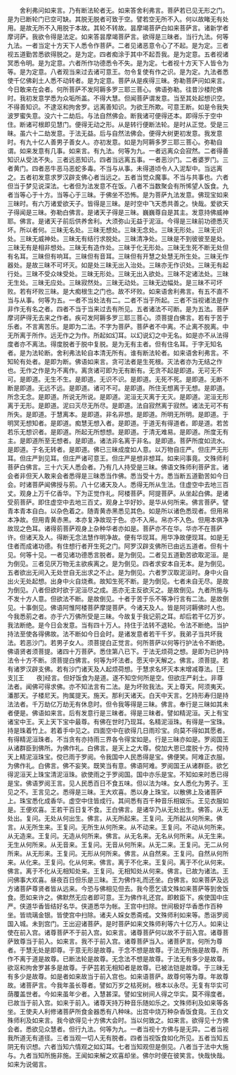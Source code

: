 <!-- { "loadSidebar": true } -->
　　舍利弗问如来言。乃有断法轮者无。如来答舍利弗言。菩萨若已见无形之门。是为已断轮门已空可缺。其脱无脱者可致于空。譬若空无所不入。何以故睹无有处用。是故无所不入用脱于本故。其轮不转故。昙摩竭菩萨白如来菩萨言。诸新学者摩诃萨。我欲令得是法定。如来答昙摩竭菩萨言。欲得是三昧者。当行九法。何等九法。一者当定十方天下人悉令作菩萨。二者见诸恶意令心了不起。是为定。三者视五道勤苦悉欲得脱之。是为定。四者痴涂于其中不起吾我。是为定意。五者视诸冥悉令明。是为定意。六者所作功德悉令不失。是为定。七者视十方天下人皆令为等。是为定意。八者观当来过去诸可意王。勿令复使有作之识。是为定。九法者悉使千亿佛刹土人悉不动转者。是为定意。菩萨从是疾得三昧。弥勒菩萨问如来言。今日敢来在会者。何所菩萨不发阿耨多罗三耶三菩心。佛语弥勒。往昔沙楼陀佛时。我初发意学悉为众垢所盖。不得大慧。但闻菩萨谓发意。当至其处起想识空。不得善知识。不逮沤和拘舍罗。远离善知识。为欲王所欺。可意王断。如是令我失波罗蜜失意。没六十二劫后。与法自然佛会。断我诸可便得还本。即得乐于空中住。断诸可根即见慧门。便得无动之形。从是转行便断法轮。是时从正觉。受是三昧。虽六十二劫发意。于法无益。后与自然法佛会。便得大树更初发意。我发意时。有九十亿人善男子善女人。亦初发意。如是为阿耨多罗三耶三菩心。弥勒自谓。如来发意有几事。如来言。有九法。何等为九。一者远离众会寂然。二者得善知识从受法不失。三者远恶知识。四者当远离五事。一者恶沙门。二者婆罗门。三者黄门。四者恶牛恶马恶蛇多毒。不当与从事。未得道顷令人入泥犁中。当远离之。五者初发意求罗汉辟支佛心者当远之。五者当觉众魔事。不当与共事也。六者但当于梦见说深法。七者但为法发意不在饭。八者不当数聚会有所悕望人饭食。九者当等心于十方。当等心于三昧。于佛坐不恐怖。是为菩萨九法发意。佛现宝如来三昧时。有六万诸爱欲天子。皆得是三昧。是时空中飞天悉共善之。快哉。爱欲天子得闻是三昧。弥勒白佛言。是诸天子得是三昧。巍巍尊自是其主。发意持佛威神耶。佛言。是诸天子前后供养舍利。大须弥山无益于泥洹。今得是三昧前功德悉灭坏。所以者何。三昧无名处。三昧无想处。三昧无念处。三昧无形处。三昧无识处。三昧无威神处。三昧无有结行求脱处。三昧清净处。三昧是不到彼彼至是处。三昧无有是相非想处。三昧无有造作处。三昧于化无形处。三昧无生死不断无处但有名耳。三昧但有响耳。三昧但有音耳。三昧但有开慧之处慧无所生处。三昧无作器处。是故三昧不可坏灭。如是处三昧无出入治处。三昧亦无作识处。三昧无有起行处。三昧不受众味受处。三昧无形处。三昧无出入欲处。三昧不定诸法处。三昧无生处。三昧无应处。三昧寂然处。三昧无动处。三昧无边幅处。是三昧不可坏败。若有坏败三昧。是大痴根生之门也。故不坏败。如来语舍利弗言。有五不直不当与从事。何等为五。一者不当处法有二。二者不当于所起。三者不当视诸法是作非作无有名之者。四者不当于当来过去有所见。五者诸法不可断。是为五法。菩萨摩诃萨得无去来之作者。疾可发阿耨多罗三耶三菩心。须菩提白佛言。若有于苦于乐者。不言离苦乐。是即为二法。不字为菩萨。菩萨者不中离。不止离不脱离。中无所离于所作。远无作之为作。所起如幻耳。以幻说幻之中无名。如是亦不从法得度者亦不离法。得度脱者于脱中复脱。是为无有主者。但有住名耳。于字无知名者。是为法轮断。舍利弗法轮自本清无所有。谁有断法轮者。如来语舍利弗言。不知轮有处者。是即为断。佛语如来言。贪可法者是生死根。灭法者亦为无结之作也。无作之作是为不离作。离贪诸可即为无有断有。无贪不起是即道。无可无不可。是即道。无生不生。是即道。无识不识。是即道。无死不死。是即道。无断不断是即道。无远不远。是即道。诸可不可。是即道。所住无想离于无想。是即道。所念无念。是即道。所说无所说。是即道。泥洹无灭离于无灭。是即道。泥洹无形离于无形。是即道。泥曰灭尽无所尽。是即道。法自寂然离于寂然。诸法无可不有所失。是即道。于慧离本。是即道。非名非想。是即道。所明无所明。是即道。于明冥无想知者。是即道。痴慧无想入者。是即道。于道无有得道者。即是道。若苦若乐无想识者。是即道。所起无所想想。是即道。于清无难易。是即道。所度无有主。是即道所至无想者。是即道。诸法非名离于非名。是即道。菩萨所度如流水。是即道。于名无转者。是即道。佛已三昧成度如人意。以万物自庄严。但庄严无形耳。但庄严到见耳。但庄严诸可意王。但庄严是想非想耳。如来问事竟。文殊师利菩萨白佛言。三十六天人悉会者。乃有几人持受是三昧。佛语文殊师利菩萨言。诸会者非但天人敢来会者悉得是三昧悉当作佛。悉当受十方。悉当断五道勤苦如今日会。时诸菩萨闻佛授与莂。八十亿诸天及人。悉得无所从生法。住虚空中去地三百丈。观身上万千亿香华。下为正觉作礼。阿楼菩萨。阿提菩萨。从坐起白佛。是诸受莂菩萨。即住虚空中去地三百丈。观身上华好妙。是华从何所来。佛言菩萨。譬青本青本自白。以杂色着之。随青黄赤黑悉见其色。如是所以诸色悉现者。但用帛本净故。但用青黄赤黑。本亦复净故现于色。亦不入帛。帛亦不入色。但用本俱净故现之色耳。诸得莂菩萨观身上杂种华者亦如是。菩萨亦不在华。华亦不在菩萨许。但诸天及人。得断无念法慧作明净故。便有华现耳。用华净故便现耳。如是无住者而成诸功德。有住想行者开生死之门。阿罗汉辟支佛所已由远五道者。但有十见。何等十见。一者见诸功德悉言脱者。是为倒见。二者见五道勤苦欲取泥洹。是为倒见。三者见厌万物无主欲疾离之。是为倒见。四者求安本自无本。是为倒见。五者欲出无间入无处世自无出求之不止。是为倒见。六者罗汉取泥洹时。身中火自出火无处起想。出身中火自烧煮。故知生死不断。是为倒见。七者未自无尽。是故为倒见。八者但欲时欲于泥洹尽之成。恶亦无主反欲灭之。是故倒见。九者所施与不发十方人意。但欲法不断。是故倒见。十者于苦于乐不等净行言有二法。是故倒见。十事倒见。佛语阿惟阿楼菩萨摩提菩萨。今诸天及人。皆是阿诃耨佛时人也。今我悉莂之者。亦于六万佛所受是三昧。今故复于我记莂之耳。却后若干亿万岁。我法断绝。是今日会发意。当有四十万人。持住于法转不退轮。令法不断绝。当护持法至使各得佛故。法不断如今日会时。是诸发意者若干千岁。我弟子当共坏我法。若恶沙门。若男子女人。须菩提白正觉言。何所菩萨以何等行护法令不断绝。佛语贤者须菩提。诸四十万菩萨。悉住第八已下。于法无烦荷之想。是即为已护持法令十方不断。须菩提白佛言。何等为坏法者。愿天中天解之。佛言。须菩提。若有诸罗汉辟支佛。若有沙门诸天及人起烦荷想。于慧求名坏灭本末增减尊法。[王　　支][王　　夜]经言。但好饭食为是道。遂不知空何所是空。但欲庄严刹土。非尊法者。闻佛可得求佛。亦不知法言有二法。是为坏败我法。天上尊天。阿须夷天。潘那天。子楼尼天。拘属提天。施天。那利天诸天。白天中天言。乞持形寿归是持法法者。千万劫亿万劫无有休息时。但令我等得是三昧。佛言。奉行是三昧如其未者便是。佛语如来言。后有发意行是三昧者。得是三昧者。譬如精泥洹。天上有宝诸宝中王。天上天下宝中最尊。有佛在世时乃现耳。名精泥洹珠。有得是一宝珠。持是珠着竹上。若着手中见之。四面空中在欲得几日雨珍宝。向莫不得如其愿者。有得精泥洹珠者。不当贪有亦持雨三界各令得宝如是。行是三昧亦如是。罗阅国王从诸群臣到佛所。为佛作礼。白佛言。是天上之大尊。傥加大恩已度脱十方。傥持天上精泥洹珠宝。傥已雨于罗阅。令我国中人民悉得是宝。佛便笑。阿难正衣服。为佛作礼。白佛言。佛不妄笑。既笑当有意。佛语阿难。罗阅国王从诸群臣。欲乞得泥洹天上珠宝清泥洹珠。欲使雨之于罗阅国。国中亦乐是宝。不知如来时悉已得是宝。佛语罗阅王言。见人民悉百日不食五味。但以法为味。女人悉化为男子。王见之不。王言见之。悉得是三昧。王大欢喜。悉以身上珠宝。以散佛上及诸菩萨上。珠宝悉化成香华。虚空中住皆成行。其间悉有百千种音乐相娱乐。王见衣服如是。王便欢喜。王若干百日复不食。王白佛言。是诸华乃从无处出生。佛答。从无处出。复问。无处从何出生。佛言。从无所起来。王复问。无所起从何所来。佛言。从无所生来。王复问。无所生从何所来。从不动来。王复问。不动从何所来。从无造来。王复问。无造从何所来。佛言。从无名来。无名从何所来。从无生来。无生从何所来。从无音来。王复问。无音从何所来。从无二来。王复问。无二从何所来。从无形来。王复问。无形从何所来。佛言。从自然来。王复问。自然从何所来。从化来。王复问。化从何来。佛言。离于不化来。王复问。离于不化从何来。佛言。离于不化从无相知处来。王复问。无相知处从何来。佛言。已故为诸法。王问佛事大欢喜。昼夜百日但乐是三昧。王为佛作礼而还坐。白佛言。如来菩萨及远方诸菩萨尊贤者皆从远来。今恐与佛相见但去。我今愿乞请文殊如来菩萨等到舍饭食。愿如来许之。佛默然无应者即可意。王为佛作礼还宫。即敕臣下。疾使国中庄严。侠道华香皆结好名华。侠道悉华为帐。王宫中扫除。世间极好华香悉作百种坐。皆琉璃金银。皆使宫中扫除。诸夫人婇女悉斋戒。文殊师利如来等。悉诣罗阅国入城。未到宫门。王出迎诸菩萨。是时菩萨如来文殊师利等六十亿万人。如来让使在前入宫。诸尊菩萨不于前入宫。如来言。诸尊菩萨何以故不于前入宫。诸尊菩萨致尊当于前入。如来言。我不于前入宫。诸尊菩萨当入。诸菩萨言。何所为尊者。于慧无处是即尊。于意无形是故尊。于念不想是故尊。于法无所施是故尊。所作不离于道是故尊。已断法轮是故尊。无念法不想是故尊。于法无有多少是故尊。欲沤和拘舍罗甚多是故尊。于萨芸若无相知者是故尊。已被法铠是故尊。于三昧无有多少是故尊。如是者如来故当于前入宫也。如来语菩萨。故尊何等为尊。年故尊故。诸菩萨言。今我年虽长尊者。譬如万岁之枯死树。根本以永尽。无复有华实可荫覆盖世者。今如来虽年少者。入慧甚深。譬如宝树间人得之华实。莫不得度者。已故当于前入宫。如来于前入。诸尊天持万种音乐随如乐之。文殊师利及如来等各坐。王使夫人利修诸菩萨所食金器悉有八种味。出宫中烧万种杂香饭食竟。王白文殊师利及如来言。我今欲得见十方佛大会时。当以何致之。如来言。欲得见十方佛会者。悉欲见众慧者。但行九法。何等为九。一者当视十方佛与是无异。二者当视我所道无有道径。三者当观一切人无有脱者。四者当视饭食如化所见。五者当知五阴无有识想。六者当知六情观之如幻耳。七者当知观但是倒见。八者当于法中大施与。九者当知所施非施。王闻如来解之欢喜却坐。佛尔时便在彼笑言。快哉快哉。如来为说偈言。
